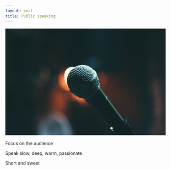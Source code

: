 ```yaml
---
layout: post
title: Public speaking 
---
```



<img src="/img/mic.jpg" >


Focus on the audience 

Speak slow, deep, warm, passionate

Short and sweet 